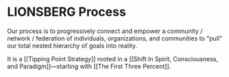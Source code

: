 # LIONSBERG Process

Our process is to progressively connect and empower a community / network / federation of individuals, organizations, and communities to "pull" our total nested hierarchy of goals into reality.  

It is a [[Tipping Point Strategy]] rooted in a [[Shift In Spirit, Consciousness, and Paradigm]]—starting with [[The First Three Percent]].   